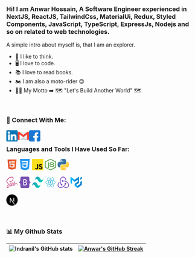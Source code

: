 ### Hi! I am Anwar Hossain, A Software Engineer experienced in NextJS, ReactJS, TailwindCss, MaterialUi, Redux, Styled Components, JavaScript, TypeScript, ExpressJs, Nodejs and so on related to web technologies.

A simple intro about myself is, that I am an explorer.
- 🧠 I like to think.
- 🖥️ I love to code.
- 📚 I love to read books.
- 🏍️ I am also a moto-rider 😉
- 🏴‍☠️ My Motto ➡️ 🗺️ "Let's Build Another World" 🗺️

<br/>

### 📲 Connect With Me:

<a href="https://www.linkedin.com/in/anwarhossain1/" target="_blank">
<img align="left" src="./img/main/linkedin.png" height="30" width="30px" />
</a>
<a href="mailto:irishkhan33@gmail.com">
<img align="left" src="./img/main/gmail.png" height="30" width="30px" />
</a>
<!-- <a href="https://twitter.com/indranilcoder/" target="_blank">
<img align="left" src="./img/main/twitter.png" height="30" width="30px" />
</a> -->
<!-- <a href="https://www.instagram.com/indranil__halder/" target="_blank">
<img align="left" src="./img/main/instagram.png" height="30" width="30px" />
</a> -->
<a href="https://www.facebook.com/anwarirish" target="_blank">
<img align="left" src="./img/main/facebook.png" height="30" width="30px" />
</a>

<br />

### Languages and Tools I Have Used So Far:

<!-- [<img align="left" alt="Visual Studio Code" width="26px" src="https://raw.githubusercontent.com/github/explore/80688e429a7d4ef2fca1e82350fe8e3517d3494d/topics/visual-studio-code/visual-studio-code.png" />]
[<img align="left" alt="HTML5" width="26px" src="https://raw.githubusercontent.com/github/explore/80688e429a7d4ef2fca1e82350fe8e3517d3494d/topics/html/html.png" />]
[<img align="left" alt="CSS3" width="26px" src="https://raw.githubusercontent.com/github/explore/80688e429a7d4ef2fca1e82350fe8e3517d3494d/topics/css/css.png" />]
[<img align="left" alt="JavaScript" width="26px" src="https://raw.githubusercontent.com/github/explore/80688e429a7d4ef2fca1e82350fe8e3517d3494d/topics/javascript/javascript.png" />]
[<img align="left" alt="React" width="26px" src="https://raw.githubusercontent.com/github/explore/80688e429a7d4ef2fca1e82350fe8e3517d3494d/topics/react/react.png" />]
[<img align="left" alt="Git" width="26px" src="https://raw.githubusercontent.com/github/explore/80688e429a7d4ef2fca1e82350fe8e3517d3494d/topics/git/git.png" />]
[<img align="left" alt="GitHub" width="26px" src="https://raw.githubusercontent.com/github/explore/78df643247d429f6cc873026c0622819ad797942/topics/github/github.png" />]
[<img align="left" alt="Terminal" width="26px" src="https://raw.githubusercontent.com/github/explore/80688e429a7d4ef2fca1e82350fe8e3517d3494d/topics/terminal/terminal.png" />] -->

<code><img height="30" width="30" src="./img/icons/html5.svg"></code>
<code><img height="30" width="30" src="./img/icons/css-3.png"></code>
<code><img height="30" width="30" src="./img/icons/javascript.svg"></code>
<code><img height="30" width="30" src="./img/icons/nodejs.svg"></code>
<code><img height="30" width="30" src="./img/icons/python.svg"></code>

<!-- <code><img height="30" width="30" src="./img/icons/django.svg"></code> -->

<code><img height="30" width="30" src="./img/icons/sass.svg"></code>
<code><img height="30" width="30" src="./img/icons/bootstrap-5.svg"></code>
<code><img height="30" width="30" src="./img/icons/tailwind.svg"></code>
<code><img height="30" width="30" src="./img/icons/react.svg"></code>
<code><img height="30" width="30" src="./img/icons/redux.svg"></code>
<code><img height="30" width="30" src="./img/icons/material.svg"></code>

<!-- <code><img height="30" width="30" src="./img/icons/gatsby.svg"></code> -->

<code><img height="30" width="30" src="./img/icons/next-js.svg"></code>

<br />

### 📊 My Github Stats

| ![Indranil's GitHub stats](https://github-readme-stats.vercel.app/api?username=anwarhossain1&theme=tokyonight&show_icons=true) | [![Anwar's GitHub Streak](https://streak-stats.demolab.com?user=anwarhossain1&theme=tokyonight)](https://git.io/streak-stats) |
| ------------------------------------------------------------------------------------------------------------------------------ | ----------------------------------------------------------------------------------------------------------------------------- |
